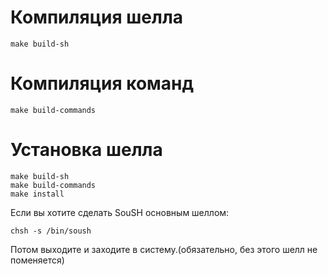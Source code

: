 # Компиляция шелла

```
make build-sh
```

# Компиляция команд

```
make build-commands
```

# Установка шелла

```
make build-sh
make build-commands
make install
```

Если вы хотите сделать SouSH основным шеллом:
```
chsh -s /bin/soush
```
Потом выходите и заходите в систему.(обязательно, без этого шелл не поменяется)